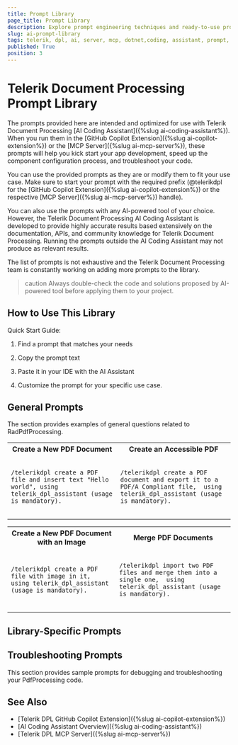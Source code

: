 ```yaml
---
title: Prompt Library
page_title: Prompt Library
description: Explore prompt engineering techniques and ready-to-use prompt templates for the AI coding assistant of Telerik Document Processing Libraries.
slug: ai-prompt-library
tags: telerik, dpl, ai, server, mcp, dotnet,coding, assistant, prompt, library
published: True
position: 3
---
```


# Telerik Document Processing Prompt Library

The prompts provided here are intended and optimized for use with Telerik Document Processing [AI Coding Assistant]({%slug ai-coding-assistant%}). When you run them in the [GitHub Copilot Extension]({%slug ai-copilot-extension%}) or the [MCP Server]({%slug ai-mcp-server%}), these prompts will help you kick start your app development, speed up the component configuration process, and troubleshoot your code.

You can use the provided prompts as they are or modify them to fit your use case. Make sure to start your prompt with the required prefix (@telerikdpl for the [GitHub Copilot Extension]({%slug ai-copilot-extension%}) or the respective [MCP Server]({%slug ai-mcp-server%}) handle).

You can also use the prompts with any AI-powered tool of your choice. However, the Telerik Document Processing AI Coding Assistant is developed to provide highly accurate results based extensively on the documentation, APIs, and community knowledge for Telerik Document Processing. Running the prompts outside the AI Coding Assistant may not produce as relevant results.

The list of prompts is not exhaustive and the Telerik Document Processing team is constantly working on adding more prompts to the library.

>caution Always double-check the code and solutions proposed by AI-powered tool before applying them to your project.

## How to Use This Library

Quick Start Guide:

1. Find a prompt that matches your needs

1. Copy the prompt text

1. Paste it in your IDE with the AI Assistant

1. Customize the prompt for your specific use case. 

## General Prompts

The section provides examples of general questions related to RadPdfProcessing.

<table>
		<tr>
			<th>Create a New PDF Document</th>
      <th>Create an Accessible PDF</th>
		</tr>
    <tr>  
      <td>
        <pre><code>
/telerikdpl create a PDF file and insert text "Hello world", using telerik_dpl_assistant (usage is mandatory).
			  </code></pre>
      </td>
            <td>
         <pre><code>
/telerikdpl create a PDF document and export it to a PDF/A Compliant file,  using telerik_dpl_assistant (usage is mandatory).
			  </code></pre>
      </td>
    </tr>   
</table>   

<table>
		<tr>
			<th>Create a New PDF Document with an Image</th>
      <th>Merge PDF Documents</th>
		</tr>
    <tr>  
      <td>
      <pre><code>
/telerikdpl create a PDF file with image in it, using telerik_dpl_assistant (usage is mandatory).
			  </code></pre>
      </td>
      <td>
        <pre><code>
/telerikdpl import two PDF files and merge them into a single one,  using telerik_dpl_assistant (usage is mandatory).
			  </code></pre>
      </td>
    </tr>   
</table>  

## Library-Specific Prompts

## Troubleshooting Prompts

This section provides sample prompts for debugging and troubleshooting your PdfProcessing code.

## See Also

* [Telerik DPL GitHub Copilot Extension]({%slug ai-copilot-extension%})
* [AI Coding Assistant Overview]({%slug ai-coding-assistant%})
* [Telerik DPL MCP Server]({%slug ai-mcp-server%})